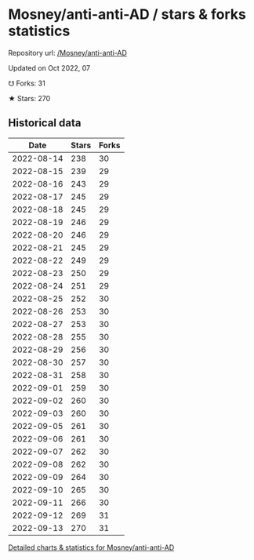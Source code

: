 # Mosney/anti-anti-AD / stars & forks statistics

Repository url: [/Mosney/anti-anti-AD](https://github.com/Mosney/anti-anti-AD)

Updated on Oct 2022, 07

☋ Forks: 31

★ Stars: 270

## Historical data
| Date | Stars | Forks |
|------|-------|-------|
| 2022-08-14 | 238 | 30 | 
| 2022-08-15 | 239 | 29 | 
| 2022-08-16 | 243 | 29 | 
| 2022-08-17 | 245 | 29 | 
| 2022-08-18 | 245 | 29 | 
| 2022-08-19 | 246 | 29 | 
| 2022-08-20 | 246 | 29 | 
| 2022-08-21 | 245 | 29 | 
| 2022-08-22 | 249 | 29 | 
| 2022-08-23 | 250 | 29 | 
| 2022-08-24 | 251 | 29 | 
| 2022-08-25 | 252 | 30 | 
| 2022-08-26 | 253 | 30 | 
| 2022-08-27 | 253 | 30 | 
| 2022-08-28 | 255 | 30 | 
| 2022-08-29 | 256 | 30 | 
| 2022-08-30 | 257 | 30 | 
| 2022-08-31 | 258 | 30 | 
| 2022-09-01 | 259 | 30 | 
| 2022-09-02 | 260 | 30 | 
| 2022-09-03 | 260 | 30 | 
| 2022-09-05 | 261 | 30 | 
| 2022-09-06 | 261 | 30 | 
| 2022-09-07 | 262 | 30 | 
| 2022-09-08 | 262 | 30 | 
| 2022-09-09 | 264 | 30 | 
| 2022-09-10 | 265 | 30 | 
| 2022-09-11 | 266 | 30 | 
| 2022-09-12 | 269 | 31 | 
| 2022-09-13 | 270 | 31 | 


[Detailed charts & statistics for Mosney/anti-anti-AD](https://reviewgithub.com/rep/Mosney/anti-anti-AD)
